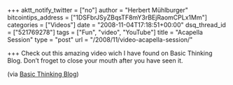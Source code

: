 +++
aktt_notify_twitter = ["no"]
author = "Herbert Mühlburger"
bitcointips_address = ["1DSFbrJSyZBqsTF8mY3rBEjRaomCPLx1Mm"]
categories = ["Videos"]
date = "2008-11-04T17:18:51+00:00"
dsq_thread_id = ["521769278"]
tags = ["Fun", "video", "YouTube"]
title = "Acapella Session"
type = "post"
url = "/2008/11/video-acapella-session/"

+++
Check out this amazing video wich I have found on Basic Thinking Blog. Don&#8217;t froget to close your mouth after you have seen it.



(via <a title="Basic Thinking Blog" href="http://www.basicthinking.de/blog/2008/11/04/acapelliger-star-wars-tribut-an-john-williams-wow/" target="_blank">Basic Thinking Blog</a>)